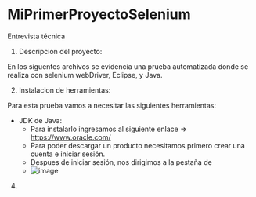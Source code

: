 # MiPrimerProyectoSelenium
Entrevista técnica

1) Descripcion del proyecto:

En los siguentes archivos se evidencia una prueba automatizada donde se realiza con 
selenium webDriver, Eclipse, y Java.


2) Instalacion de herramientas:

Para esta prueba vamos a necesitar las siguientes herramientas:

- JDK de Java:
  - Para instalarlo ingresamos al siguiente enlace => https://www.oracle.com/
  - Para poder descargar un producto necesitamos primero crear una cuenta e iniciar sesión.
  - Despues de iniciar sesión, nos dirigimos a la pestaña de
  - ![image](https://user-images.githubusercontent.com/95291737/201195783-fa474faf-b1df-4405-bf07-7a132bcb4aa4.png)

4) 
